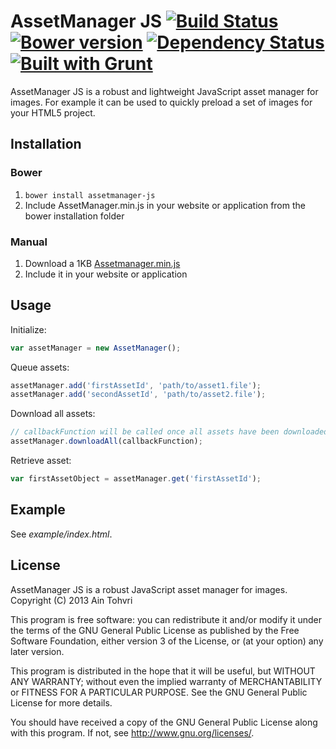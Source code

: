 AssetManager JS [![Build Status](https://travis-ci.org/ain/assetmanager-js.png?branch=master)](https://travis-ci.org/ain/assetmanager-js) [![Bower version](https://badge.fury.io/bo/assetmanager-js.png)](http://badge.fury.io/bo/assetmanager-js) [![Dependency Status](https://david-dm.org/ain/assetmanager-js.png)](https://david-dm.org/addyosmani/grunt-uncss) [![Built with Grunt](https://cdn.gruntjs.com/builtwith.png)](http://gruntjs.com/)
===============

AssetManager JS is a robust and lightweight JavaScript asset manager for images.
For example it can be used to quickly preload a set of images for your HTML5 project.

## Installation

### Bower
1. `bower install assetmanager-js`
2. Include AssetManager.min.js in your website or application from the bower installation folder

### Manual
1. Download a 1KB [Assetmanager.min.js](https://github.com/ain/assetmanager-js/raw/master/dist/AssetManager.min.js)
2. Include it in your website or application

## Usage
Initialize:
```javascript
var assetManager = new AssetManager();
```
Queue assets:
```javascript
assetManager.add('firstAssetId', 'path/to/asset1.file');
assetManager.add('secondAssetId', 'path/to/asset2.file');
```
Download all assets:
```javascript
// callbackFunction will be called once all assets have been downloaded
assetManager.downloadAll(callbackFunction);
```
Retrieve asset:
```javascript
var firstAssetObject = assetManager.get('firstAssetId');
```

## Example
See _example/index.html_.

## License
AssetManager JS is a robust JavaScript asset manager for images.
Copyright (C) 2013 Ain Tohvri

This program is free software: you can redistribute it and/or modify
it under the terms of the GNU General Public License as published by
the Free Software Foundation, either version 3 of the License, or
(at your option) any later version.

This program is distributed in the hope that it will be useful,
but WITHOUT ANY WARRANTY; without even the implied warranty of
MERCHANTABILITY or FITNESS FOR A PARTICULAR PURPOSE.  See the
GNU General Public License for more details.

You should have received a copy of the GNU General Public License
along with this program.  If not, see <http://www.gnu.org/licenses/>.
